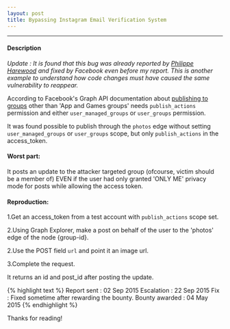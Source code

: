 ```yaml
---
layout: post
title: Bypassing Instagram Email Verification System
---
```


---

#### Description

<i>Update : It is found that this bug was already reported by <a href="http://philippeharewood.com/the-group-idphotos-endpoint-isnt-obeying-the-publish_actions-and-user_groups-permission-requirement/">Philippe Harewood</a> and fixed by Facebook 
even before my report. This is another example to understand how code changes must have caused the same vulnerability to reappear.</i>





According to Facebook's Graph API documentation about <a href="https://developers.facebook.com/docs/graph-api/reference/v2.9/group/feed">publishing to groups</a> other than 'App and Games groups' needs `publish_actions` permission and either `user_managed_groups` or `user_groups` permission.

It was found possible to publish through the `photos` edge without setting `user_managed_groups` or `user_groups` scope, but only `publish_actions` in the access_token. 

#### Worst part:

It posts an update to the attacker targeted group (ofcourse, victim should be a member of) EVEN if the user had only granted 'ONLY ME' privacy mode for posts while allowing the access token.

#### Reproduction:


1.Get an access_token from a test account with `publish_actions` scope set.

2.Using Graph Explorer, make a post on behalf of the user to the 'photos' edge of the node {group-id}.

2.Use the POST field `url` and point it an image url.

3.Complete the request.

It returns an id and post_id after posting the update.

{% highlight text %} 
Report sent : 02 Sep 2015 
Escalation : 22 Sep 2015 
Fix : Fixed sometime after rewarding the bounty.
Bounty awarded : 04 May 2015 
{% endhighlight %}

Thanks for reading!

